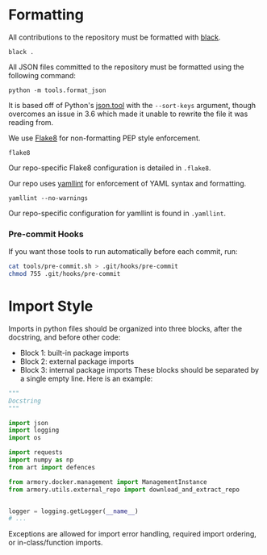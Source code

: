 # Formatting
All contributions to the repository must be formatted with [black](https://github.com/psf/black).
```
black .
```

All JSON files committed to the repository must be formatted using the following command:
```
python -m tools.format_json
```
It is based off of Python's [json.tool](https://docs.python.org/3/library/json.html#module-json.tool)
with the `--sort-keys` argument, though overcomes an issue in 3.6 which made it unable to rewrite
the file it was reading from.

We use [Flake8](https://flake8.pycqa.org/) for non-formatting PEP style enforcement.
```
flake8
```
Our repo-specific Flake8 configuration is detailed in `.flake8`.

Our repo uses [yamllint](https://yamllint.readthedocs.io/en/stable/) for enforcement of YAML
syntax and formatting.
```
yamllint --no-warnings
```

Our repo-specific configuration for yamllint is found in `.yamllint`.

### Pre-commit Hooks

If you want those tools to run automatically before each commit, run:
```bash
cat tools/pre-commit.sh > .git/hooks/pre-commit
chmod 755 .git/hooks/pre-commit
```

# Import Style
Imports in python files should be organized into three blocks, after the docstring, and before other code:
* Block 1: built-in package imports
* Block 2: external package imports
* Block 3: internal package imports
These blocks should be separated by a single empty line. Here is an example:
```python
"""
Docstring
"""

import json
import logging
import os

import requests
import numpy as np
from art import defences

from armory.docker.management import ManagementInstance                                   
from armory.utils.external_repo import download_and_extract_repo


logger = logging.getLogger(__name__)
# ...
```

Exceptions are allowed for import error handling, required import ordering, or in-class/function imports.

